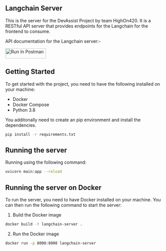 ## Langchain Server

This is the server for the DevAssist Project by team HighOn420. It is a RESTful API server that provides endpoints for the Langchain for the frontend to consume.

API documentation for the Langchain server:- 

[<img src="https://run.pstmn.io/button.svg" alt="Run In Postman" style="width: 128px; height: 32px;">](https://documenter.getpostman.com/view/19816367/2sA2xnw94A)

## Getting Started

To get started with the project, you need to have the following installed on your machine:

- Docker
- Docker Compose
- Python 3.8

You additonally need to create an pip environment and install the dependencies.

```bash
pip install -r requirements.txt
```

## Running the server

Running using the following command:

```bash
uvicorn main:app --reload
```

## Running the server on Docker

To run the server, you need to have Docker installed on your machine. You can then run the following command to start the server:

1) Build the Docker image
```bash
docker build -t langchain-server .
```

2) Run the Docker image
```bash
docker run -p 8000:8000 langchain-server
```
